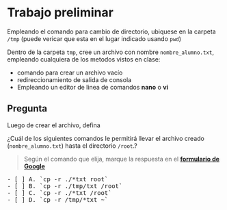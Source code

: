 # Trabajo preliminar

Empleando el comando para cambio de directorio, ubiquese en la carpeta `/tmp` (puede vericar que esta en el lugar indicado usando `pwd`)

Dentro de la carpeta `tmp`, cree un archivo con nombre `nombre_alumno.txt`, empleando cualquiera de los metodos vistos en clase:
* comando para crear un archivo vacío
* redireccionamiento de salida de consola
* Empleando un editor de linea de comandos **nano** o **vi**

## Pregunta

Luego de crear el archivo, defina 

¿Cuál de los siguientes comandos le permitirá llevar el archivo creado (`nombre_alumno.txt`) hasta el directorio `/root`.?

>Según el comando que elija, marque la respuesta en el **[formulario de Google](https://forms.gle/n7bkYV3ho2C6Unr79)**
<pre>
- [ ] A. `cp -r ./*txt root`
- [ ] B. `cp -r ./tmp/txt /root`
- [ ] C. `cp -r ./*txt /root`
- [ ] D. `cp -r /tmp/*txt ~`
</pre>
